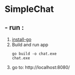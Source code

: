 # SimpleChat 

## - run :
1. [install-go](https://golang.org/dl/)
2.  Build and run app
    ```
    go build -o chat.exe
    chat.exe
    ```
3. go to:  http://localhost:8080/